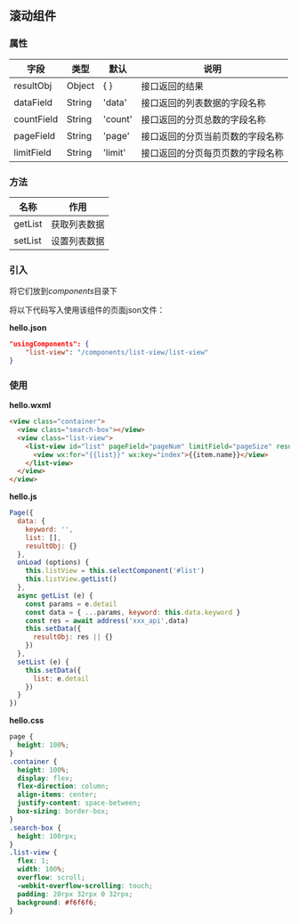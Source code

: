 ## 滚动组件

### 属性
|  字段   | 类型  | 默认  | 说明  |
| ---- | ---- | ---- | ---- |
| resultObj  | Object | { } | 接口返回的结果 |
| dataField  | String | 'data' | 接口返回的列表数据的字段名称 |
| countField  | String | 'count' | 接口返回的分页总数的字段名称 |
| pageField  | String | 'page' | 接口返回的分页当前页数的字段名称 |
| limitField  | String | 'limit' | 接口返回的分页每页页数的字段名称 |


### 方法
|  名称   | 作用  |
| ---- | ---- |
| getList  | 获取列表数据 |
| setList  | 设置列表数据 |


### 引入

将它们放到*components*目录下

将以下代码写入使用该组件的页面json文件：

**hello.json**

```json
"usingComponents": {
    "list-view": "/components/list-view/list-view"
}
```

### 使用

**hello.wxml**
```html
<view class="container">
  <view class="search-box"></view>
  <view class="list-view">
    <list-view id="list" pageField="pageNum" limitField="pageSize" resultObj="{{resultObj}}" bind:setList="setList" bind:getList="getList">
      <view wx:for="{{list}}" wx:key="index">{{item.name}}</view>
    </list-view>
  </view>
</view>
```

**hello.js**
```js
Page({
  data: {
    keyword: '',
    list: [],
    resultObj: {}
  },
  onLoad (options) {
    this.listView = this.selectComponent('#list')
    this.listView.getList()
  },
  async getList (e) {
    const params = e.detail
    const data = { ...params, keyword: this.data.keyword }
    const res = await address('xxx_api',data)
    this.setData({
      resultObj: res || {}
    })
  },
  setList (e) {
    this.setData({
      list: e.detail
    })
  }
})

```

**hello.css**

```css
page {
  height: 100%;
}
.container {
  height: 100%;
  display: flex;
  flex-direction: column;
  align-items: center;
  justify-content: space-between;
  box-sizing: border-box;
}
.search-box {
  height: 100rpx;
}
.list-view {
  flex: 1;
  width: 100%;
  overflow: scroll;
  -webkit-overflow-scrolling: touch;
  padding: 20rpx 32rpx 0 32rpx;
  background: #f6f6f6;
}
```


